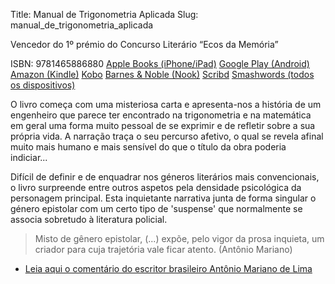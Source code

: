 Title: Manual de Trigonometria Aplicada
Slug: manual_de_trigonometria_aplicada


Vencedor do 1º prémio do Concurso Literário “Ecos da Memória” 

ISBN: 9781465886880
[Apple Books (iPhone/iPad)](http://itunes.apple.com/pt/book/id481665294)
[Google Play (Android)](https://play.google.com/store/books/details/Victor_Domingos_Manual_de_Trigonometria_Aplicada?id=jhuTBgAAQBAJ)
[Amazon (Kindle)](http://www.amazon.com/Manual-Trigonometria-Aplicada-Portuguese-ebook/dp/B0063ULBKO/ref=ntt_at_ep_dpt_2)
[Kobo](http://www.kobobooks.com/ebook/Manual-de-Trigonometria-Aplicada/book-XMj2-QCs2UeY2G0sE2N_wg/page1.html)
[Barnes & Noble (Nook)](http://www.barnesandnoble.com/w/manual-de-trigonometria-aplicada-victor-domingos/1107485333?ean=2940032847335&itm=3&usri=victor+domingos)
[Scribd](http://pt.scribd.com/book/193642524/Manual-de-Trigonometria-Aplicada)
[Smashwords (todos os dispositivos)](http://www.smashwords.com/books/view/102148#longdescr?ref=victordomingos)

 
O livro começa com uma misteriosa carta e apresenta-nos a história de um engenheiro que parece ter encontrado na trigonometria e na matemática em geral uma forma muito pessoal de se exprimir e de refletir sobre a sua própria vida. A narração traça o seu percurso afetivo, o qual se revela afinal muito mais humano e mais sensível do que o título da obra poderia indiciar...

Difícil de definir e de enquadrar nos géneros literários mais convencionais, o livro surpreende entre outros aspetos pela densidade psicológica da personagem principal. Esta inquietante narrativa junta de forma singular o género epistolar com um certo tipo de 'suspense' que normalmente se associa sobretudo à literatura policial.
 
> Misto de gênero epistolar, (...) expõe, pelo vigor da prosa inquieta, um criador para cuja trajetória vale ficar atento.
(Antônio Mariano) 

- [Leia aqui o comentário do escritor brasileiro Antônio Mariano de Lima]()
